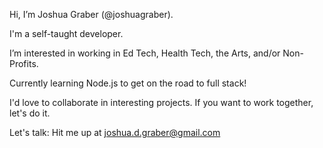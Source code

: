 Hi, I’m Joshua Graber (@joshuagraber). 

I'm a self-taught developer.

I’m interested in working in Ed Tech, Health Tech, the Arts, and/or Non-Profits.

Currently learning Node.js to get on the road to full stack!

I'd love to collaborate in interesting projects. If you want to work together, let's do it.

Let's talk: Hit me up at joshua.d.graber@gmail.com
